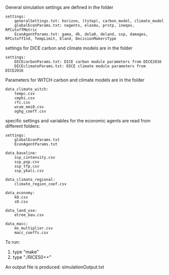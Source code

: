 General simulation settings are defined in the folder

	settings:
		generalSettings.txt: horizon, (tstep), carbon_model, climate_model
		globalEconParams.txt: nagents, elasmu, prstp, ineqav, RPCutoffMetric
		EconAgentParams.txt: gama, dk, dela0, deland, ssp, damages, RPCutoffInd, TempLimit, Eland, DecisionMakersType
settings for DICE carbon and climate models are in the folder
	
	settings:
		DICEcarbonParams.txt: DICE carbon module parameters from DICE2016
		DICEclimateParams.txt: DICE climate module parameters from DICE2016
Parameters for WITCH carbon and climate models are in the folder

	data_climate_witch:
		tempc.csv
		cmphi.csv
		rfc.csv
		wcum_emi0.csv
		oghg_coeff.csv

specific settings and variables for the economic agents are read from different folders:

	settings:
		globalEconParams.txt
		EconAgentParams.txt

	data_baseline:
		ssp_cintensity.csv
		ssp_pop.csv
		ssp_tfp.csv
		ssp_ykali.csv

	data_climate_regional:
		climate_region_coef.csv

	data_economy:
		k0.csv
		s0.csv

	data_land_use:
		etree_bau.csv

	data_macc:
		mx_multiplier.csv
		macc_coeffs.csv


To run:
1) type "make"
2) type "./RICE50++"

An output file is produced: simulationOutput.txt